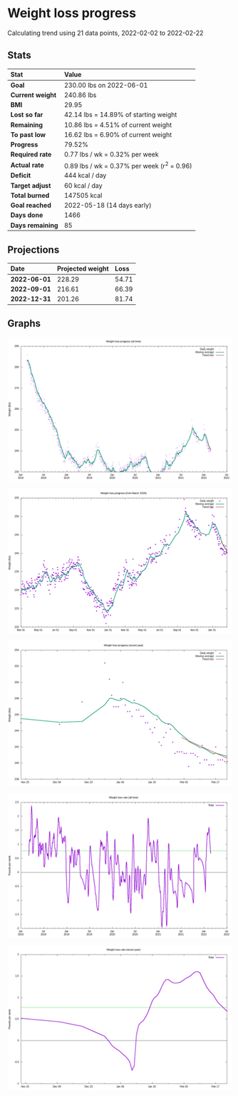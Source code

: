# Weight loss progress

Calculating trend using 21 data points, 2022-02-02 to 2022-02-22

## Stats

Stat|Value
:-|:-
**Goal**|230.00 lbs on 2022-06-01
**Current weight**|240.86 lbs
**BMI**|29.95
**Lost so far**|42.14 lbs = 14.89% of starting weight
**Remaining**|10.86 lbs =  4.51% of current  weight
**To past low**|16.62 lbs =  6.90% of current  weight
**Progress**|79.52%
**Required rate**|0.77 lbs / wk = 0.32% per week
**Actual rate**|0.89 lbs / wk = 0.37% per week  (r<sup>2</sup> = 0.96)
**Deficit**|444 kcal / day
**Target adjust**|60 kcal / day
**Total burned**|147505 kcal
**Goal reached**|2022-05-18 (14 days early)
**Days done**|1466
**Days remaining**|85

## Projections

Date|Projected weight|Loss
:-|:-|:-
**2022-06-01**|228.29|54.71
**2022-09-01**|216.61|66.39
**2022-12-31**|201.26|81.74

## Graphs

![](weight-graph-alltime.png)

![](weight-graph-covid.png)

![](weight-graph-recent.png)

![](rate-graph-alltime.png)

![](rate-graph-recent.png)
